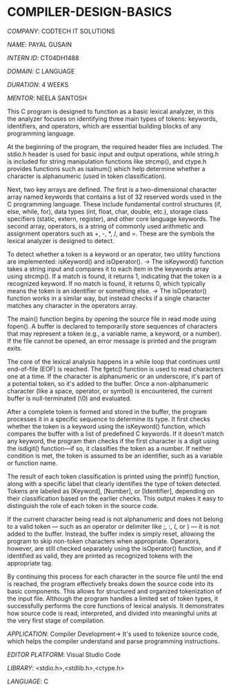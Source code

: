 # COMPILER-DESIGN-BASICS

*COMPANY*: CODTECH IT SOLUTIONS

*NAME*: PAYAL GUSAIN

*INTERN ID*: CT04DH1488

*DOMAIN*: C LANGUAGE

*DURATION*: 4 WEEKS

*MENTOR*: NEELA SANTOSH

This C program is designed to function as a basic lexical analyzer, in this the analyzer focuses on identifying three main types of tokens:  keywords, identifiers, and operators, which are essential building blocks of any programming language.

At the beginning of the program, the required header files are included. The stdio.h header is used for basic input and output operations, while string.h is included for string manipulation functions like strcmp(), and ctype.h provides functions such as isalnum() which help determine whether a character is alphanumeric (used in token classification).

Next, two key arrays are defined. The first is a two-dimensional character array named keywords that contains a list of 32 reserved words used in the C programming language. These include fundamental control structures (if, else, while, for), data types (int, float, char, double, etc.), storage class specifiers (static, extern, register), and other core language keywords. The second array, operators, is a string of commonly used arithmetic and assignment operators such as +, -, *, /, and =. These are the symbols the lexical analyzer is designed to detect.

To detect whether a token is a keyword or an operator, two utility functions are implemented: isKeyword() and isOperator().
-> The isKeyword() function takes a string input and compares it to each item in the keywords array using strcmp(). If a match is found, it returns 1, indicating that the token is a recognized keyword. If no match is found, it returns 0, which typically means the token is an identifier or something else. 
-> The isOperator() function works in a similar way, but instead checks if a single character matches any character in the operators array.

The main() function begins by opening the source file in read mode using fopen(). A buffer is declared to temporarily store sequences of characters that may represent a token (e.g., a variable name, a keyword, or a number). If the file cannot be opened, an error message is printed and the program exits.

The core of the lexical analysis happens in a while loop that continues until end-of-file (EOF) is reached. The fgetc() function is used to read characters one at a time. If the character is alphanumeric or an underscore, it's part of a potential token, so it's added to the buffer. Once a non-alphanumeric character (like a space, operator, or symbol) is encountered, the current buffer is null-terminated (\0) and evaluated.

After a complete token is formed and stored in the buffer, the program processes it in a specific sequence to determine its type. It first checks whether the token is a keyword using the isKeyword() function, which compares the buffer with a list of predefined C keywords. If it doesn’t match any keyword, the program then checks if the first character is a digit using the isdigit() function—if so, it classifies the token as a number. If neither condition is met, the token is assumed to be an identifier, such as a variable or function name.

The result of each token classification is printed using the printf() function, along with a specific label that clearly identifies the type of token detected. Tokens are labeled as [Keyword], [Number], or [Identifier], depending on their classification based on the earlier checks. This output makes it easy to distinguish the role of each token in the source code.

If the current character being read is not alphanumeric and does not belong to a valid token — such as an operator or delimiter like ;, :, (, or ) — it is not added to the buffer. Instead, the buffer index is simply reset, allowing the program to skip non-token characters when appropriate. Operators, however, are still checked separately using the isOperator() function, and if identified as valid, they are printed as recognized tokens with the appropriate tag.

By continuing this process for each character in the source file until the end is reached, the program effectively breaks down the source code into its basic components. This allows for structured and organized tokenization of the input file. Although the program handles a limited set of token types, it successfully performs the core functions of lexical analysis. It demonstrates how source code is read, interpreted, and divided into meaningful units at the very first stage of compilation.

*APPLICATION*: Compiler Development-> It's used to tokenize source code, which helps the compiler understand and parse programming instructions.

*EDITOR PLATFORM*: Visual Studio Code

*LIBRARY*: <stdio.h>,<stdlib.h>,<ctype.h>

*LANGUAGE*: C
